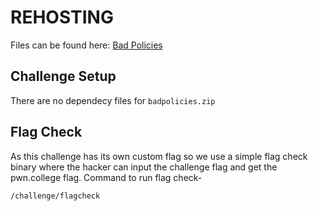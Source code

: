 # REHOSTING

Files can be found here: [Bad Policies](https://github.com/DownUnderCTF/Challenges_2024_Public/tree/main/forensics/badpolicies)

## Challenge Setup
There are no dependecy files for `badpolicies.zip`

## Flag Check

As this challenge has its own custom flag so we use a simple flag check binary where the hacker can input the challenge flag and get the pwn.college flag. Command to run flag check-
```
/challenge/flagcheck
```
